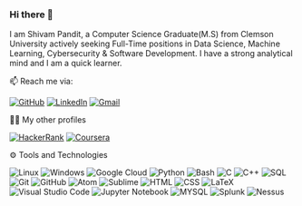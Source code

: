 ### Hi there 👋

I am Shivam Pandit, a Computer Science Graduate(M.S) from Clemson University actively seeking Full-Time positions in Data Science, Machine Learning, Cybersecurity & Software Development. I have a strong analytical mind and I am a quick learner. 

📫 Reach me via:

[![GitHub](https://img.shields.io/badge/--github?label=Github&logo=GitHub&style=social)](https://github.com/shivam7066) 
[![LinkedIn](https://img.shields.io/badge/--linkedin?label=LinkedIn&logo=LinkedIn&style=social)](https://www.linkedin.com/in/shivam7066)
[![Gmail](https://img.shields.io/badge/--linkedin?label=Gmail&logo=gmail&style=social)](mailto:pandit.shivam1993@gmail.com)

👨‍💻 My other profiles

[![HackerRank](https://img.shields.io/badge/--dev?label=HackerRank&logo=Hackerrank&style=social)](https://www.hackerrank.com/pandit_shivam191)
[![Coursera](https://img.shields.io/badge/--dev?label=Coursera&logo=coursera&style=social)](https://www.coursera.org/user/bacabefc9e6cfeb474714fbd22e3e4ca)

⚙ Tools and Technologies

![Linux](https://img.shields.io/badge/-Linux-333333?style=flat&logo=linux)
![Windows](https://img.shields.io/badge/-Windows-333333?style=flat&logo=windows)
![Google Cloud](https://img.shields.io/badge/-Google%20Cloud-333333?style=flat&logo=google-cloud)
![Python](https://img.shields.io/badge/-Python-333333?style=flat&logo=python)
![Bash](https://img.shields.io/badge/-Bash-333333?style=flat)
![C](https://img.shields.io/badge/-C-333333?style=flat)
![C++](https://img.shields.io/badge/-C++-333333?style=flat)
![SQL](https://img.shields.io/badge/-SQL-333333?style=flat)
![Git](https://img.shields.io/badge/-Git-333333?style=flat&logo=git)
![GitHub](https://img.shields.io/badge/-GitHub-333333?style=flat&logo=github)
![Atom](https://img.shields.io/badge/-Atom-333333?style=flat&logo=atom)
![Sublime](https://img.shields.io/badge/-Sublime%20-333333?style=flat&logo=sublime-text)
![HTML](https://img.shields.io/badge/-HTML-333333?style=flat&logo=HTML5)
![CSS](https://img.shields.io/badge/-CSS-333333?style=flat&logo=CSS)
![LaTeX](https://img.shields.io/badge/-LaTeX-333333?style=flat&logo=latex)
![Visual Studio Code](https://img.shields.io/badge/-Visual%20Studio%20Code-333333?style=flat&logo=visual-studio-code&logoColor=007ACC)
![Jupyter Notebook](https://img.shields.io/badge/-Jupyter%20Notebook-333333?style=flat&logo=jupyter)
![MYSQL](https://img.shields.io/badge/-MYSQL-black)
![Splunk](https://img.shields.io/badge/-Splunk-black)
![Nessus](https://img.shields.io/badge/-Nessus-black)



